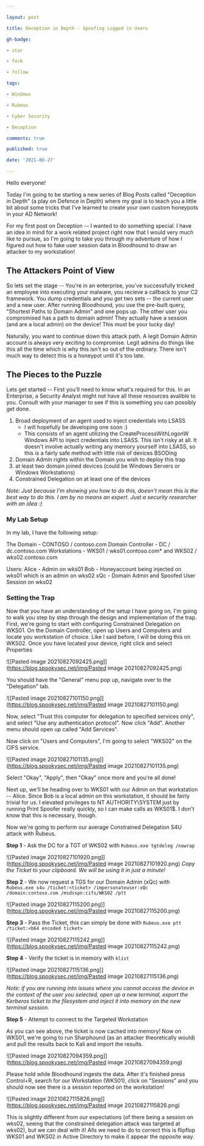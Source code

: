 ```yaml
---

layout: post

title: Deception in Depth - Spoofing Logged in Users

gh-badge:

- star

- fork

- follow

tags:

- Windows

- Rubeus

- Cyber Security

- Deception

comments: true

published: true

date: '2021-08-27'

---
```


Hello everyone!

Today I'm going to be starting a new series of Blog Posts called "Deception in Depth" (a play on Defence in Depth) where my goal is to teach you a little bit about some tricks that I've learned to create your own custom honeypots in your AD Network!

For my first post on Deception -- I wanted to do something special. I have an idea in mind for a work related project right now that I would very much like to pursue, so I'm going to take you through my adventure of how I figured out how to fake user session data in Bloodhound to draw an attacker to my workstation!

## The Attackers Point of View

So lets set the stage -- You're in an enterprise, you've successfully tricked an employee into executing your malware, you recieve a callback to your C2 framework. You dump credentials and you get two sets -- the current user and a new user. After running Bloodhound, you use the pre-built query, "Shortest Paths to Domain Admin" and one pops up. The other user you compromised has a path to domain admin! They actually have a session (and are a local admin) on the device! This must be your lucky day!

Naturally, you want to continue down this attack path. A legit Domain Admin account is always very exciting to compromise. Legit admins do things like this all the time which is why this isn't so out of the ordinary. There isn't much way to detect this is a honeypot until it's too late.

## The Pieces to the Puzzle

Lets get started -- First you'll need to know what's required for this. In an Enterprise, a Security Analyst might not have all these resources avalible to you. Consult with your manager to see if this is something you can possibly get done.

1. Broad deployment of an agent used to inject credentials into LSASS
	- I will hopefully be developing one soon :)
	- This consists of an agent utilizing the CreateProcessWithLogonW Windows API to inject credentials into LSASS. This isn't risky at all. It doesn't involve actually writing any memory yourself into LSASS, so this is a fairly safe method with little risk of devices BSODing 
2. Domain Admin rights within the Domain you wish to deploy this trap
3. at least two domain joined devices (could be Windows Servers or Windows Workstations)
4. Constrained Delegation on at least one of the devices

*Note: Just because I'm showing you how to do this, doesn't mean this is the best way to do this. I am by no means an expert. Just a security researcher with an idea :)*

### My Lab Setup

In my lab, I have the following setup:

The Domain - CONTOSO / contoso.com
Domain Controller - DC / dc.contoso.com
Workstations - WKS01 / wks01.contoso.com* and WKS02 / wks02.contoso.com

Users:
Alice - Admin on wks01
Bob -  Honeyaccount being injected on wks01 which is an admin on wks02
xQc - Domain Admin and Spoofed User Session on wks02


### Setting the Trap

Now that you have an understanding of the setup I have going on, I'm going to walk you step by step through the design and implementation of the trap. First, we're going to start with configuring Constrained Delegation on WKS01. On the Domain Controller, open up Users and Computers and locate you workstation of choice. Like I said before, I will be doing this on WKS02. Once you have located your device, right click and select Properties

![[Pasted image 20210827092425.png]](https://blog.spookysec.net/img/Pasted image 20210827092425.png)
 
You should have the "General" menu pop up, navigate over to the "Delegation" tab.

![[Pasted image 20210827101150.png]](https://blog.spookysec.net/img/Pasted image 20210827101150.png)

Now, select "Trust this computer for delegation to specified services only", and select "Use any authentication protocol". Now click "Add". Another menu should open up called "Add Services".


Now click on "Users and Computers", I'm going to select "WKS02" on the CIFS service.

![[Pasted image 20210827101135.png]](https://blog.spookysec.net/img/Pasted image 20210827101135.png)

Select "Okay", "Apply", then "Okay" once more and you're all done! 

Next up, we'll be heading over to WKS01 with our Admin on that workstation -- Alice. Since Bob is a local admin on this workstation, it should be fairly trivial for us. I elevated privileges to NT AUTHORITY\SYSTEM just by running Print Spoofer really quickly, so I can make calls as WKS01$. I don't know that this is necessary, though.

Now we're going to perform our average Constrained Delegation S4U attack with Rubeus.

 **Step 1** - Ask the DC for a TGT of WKS02 with ``Rubeus.exe tgtdeleg /nowrap``
 
 ![[Pasted image 20210827101920.png]](https://blog.spookysec.net/img/Pasted image 20210827101920.png)
 *Copy the Ticket to your clipboard. We will be using it in just a minute!*
 
 **Step 2** - We now request a TGS for our Domain Admin (xQc) with ``Rubeus.exe s4u /ticket:<ticket> /impersonateuser:xQc /domain:contoso.com /msdsspn:cifs/WKS02 /ptt``
 
![[Pasted image 20210827115200.png]](https://blog.spookysec.net/img/Pasted image 20210827115200.png)

 **Step 3** - Pass the Ticket, this can simply be done with ``Rubeus.exe ptt /ticket:<b64 encoded ticket>``
 
 ![[Pasted image 20210827115242.png]](https://blog.spookysec.net/img/Pasted image 20210827115242.png)
 
 **Step 4** - Verify the ticket is in memory with ``klist``
 
![[Pasted image 20210827115136.png]](https://blog.spookysec.net/img/Pasted image 20210827115136.png)

*Note: if you are running into issues where you cannot access the device in the context of the user you selected, open up a new terminal, export the Kerberos ticket  to the filesystem and inject it into memory on the new terminal session.*

**Step 5** - Attempt to connect to the Targeted Workstation


 As you can see above, the ticket is now cached into memory! Now on WKS01, we're going to run Sharphound (as an attacker theoretically would) and pull the results back to Kali and import the results.
 
 ![[Pasted image 20210827094359.png]](https://blog.spookysec.net/img/Pasted image 20210827094359.png)
 
 Please hold while Bloodhound ingests the data. After it's finished press Control+R, search for our Workstation (WKS01), click on "Sessions" and you should now see there is a session reported on the workstation!
 
 ![[Pasted image 20210827115826.png]](https://blog.spookysec.net/img/Pasted image 20210827115826.png)
 
 This is slightly different from our expectations (of there being a session on wks02, seeing that the constrained delegation attack was targeted at wks02), but we can deal with it! Alls we need to do to correct this is flipflop WKS01 and WKS02 in Active Directory to make it appear the opposite way.
 
